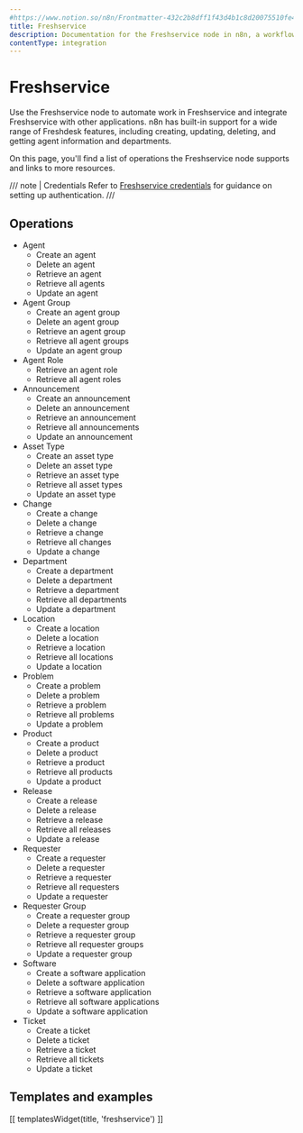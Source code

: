 ```yaml
---
#https://www.notion.so/n8n/Frontmatter-432c2b8dff1f43d4b1c8d20075510fe4
title: Freshservice
description: Documentation for the Freshservice node in n8n, a workflow automation platform. Includes details of operations and configuration, and links to examples and credentials information.
contentType: integration
---
```


# Freshservice

Use the Freshservice node to automate work in Freshservice and integrate Freshservice with other applications. n8n has built-in support for a wide range of Freshdesk features, including creating, updating, deleting, and getting agent information and departments.

On this page, you'll find a list of operations the Freshservice node supports and links to more resources.

/// note | Credentials
Refer to [Freshservice credentials](/integrations/builtin/credentials/freshservice/) for guidance on setting up authentication. 
///

## Operations

* Agent
    * Create an agent
    * Delete an agent
    * Retrieve an agent
    * Retrieve all agents
    * Update an agent
* Agent Group
    * Create an agent group
    * Delete an agent group
    * Retrieve an agent group
    * Retrieve all agent groups
    * Update an agent group
* Agent Role
    * Retrieve an agent role
    * Retrieve all agent roles
* Announcement
    * Create an announcement
    * Delete an announcement
    * Retrieve an announcement
    * Retrieve all announcements
    * Update an announcement
* Asset Type
    * Create an asset type
    * Delete an asset type
    * Retrieve an asset type
    * Retrieve all asset types
    * Update an asset type
* Change
    * Create a change
    * Delete a change
    * Retrieve a change
    * Retrieve all changes
    * Update a change
* Department
    * Create a department
    * Delete a department
    * Retrieve a department
    * Retrieve all departments
    * Update a department
* Location
    * Create a location
    * Delete a location
    * Retrieve a location
    * Retrieve all locations
    * Update a location
* Problem
    * Create a problem
    * Delete a problem
    * Retrieve a problem
    * Retrieve all problems
    * Update a problem
* Product
    * Create a product
    * Delete a product
    * Retrieve a product
    * Retrieve all products
    * Update a product
* Release
    * Create a release
    * Delete a release
    * Retrieve a release
    * Retrieve all releases
    * Update a release
* Requester
    * Create a requester
    * Delete a requester
    * Retrieve a requester
    * Retrieve all requesters
    * Update a requester
* Requester Group
    * Create a requester group
    * Delete a requester group
    * Retrieve a requester group
    * Retrieve all requester groups
    * Update a requester group
* Software
    * Create a software application
    * Delete a software application
    * Retrieve a software application
    * Retrieve all software applications
    * Update a software application
* Ticket
    * Create a ticket
    * Delete a ticket
    * Retrieve a ticket
    * Retrieve all tickets
    * Update a ticket

## Templates and examples

<!-- see https://www.notion.so/n8n/Pull-in-templates-for-the-integrations-pages-37c716837b804d30a33b47475f6e3780 -->
[[ templatesWidget(title, 'freshservice') ]]
